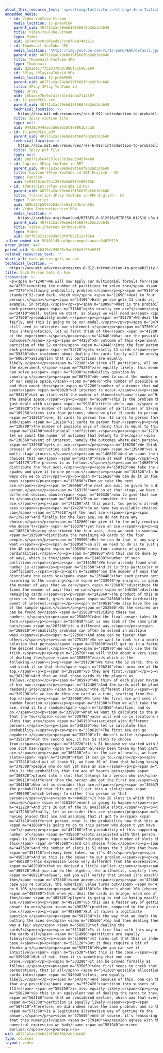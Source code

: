 ```yaml
---
about_this_resource_text: '<p><strong>Instructor:</strong> John Tsitsiklis</p>'
embedded_media:
  - id: Video-YouTube-Stream
    media_location: IC-pnm6PEGk
    parent_uid: 40771a2ac79eb619f568f0b2eb3da640
    title: Video-YouTube-Stream
    type: Video
    uid: 2e74d04c0c066edbe7cc876e974d151c
  - id: Thumbnail-YouTube-JPG
    media_location: 'https://img.youtube.com/vi/IC-pnm6PEGk/default.jpg'
    parent_uid: 40771a2ac79eb619f568f0b2eb3da640
    title: Thumbnail-YouTube-JPG
    type: Thumbnail
    uid: d2d22e17ffb2d379bd7986f5cb463a04
  - id: 3Play-3PlayYouTubeid-MP4
    media_location: IC-pnm6PEGk
    parent_uid: 40771a2ac79eb619f568f0b2eb3da640
    title: 3Play-3Play YouTube id
    type: 3Play
    uid: 165aace7be9e241fc31e31da47144697
  - id: IC-pnm6PEGk.srt
    parent_uid: 40771a2ac79eb619f568f0b2eb3da640
    technical_location: >-
      https://ocw.mit.edu/resources/res-6-012-introduction-to-probability-spring-2018/part-i-the-fundamentals/each-person-gets-an-ace/IC-pnm6PEGk.srt
    title: 3play caption file
    type: null
    uid: 944283944e553b668b10c9e8061baca5
  - id: IC-pnm6PEGk.pdf
    parent_uid: 40771a2ac79eb619f568f0b2eb3da640
    technical_location: >-
      https://ocw.mit.edu/resources/res-6-012-introduction-to-probability-spring-2018/part-i-the-fundamentals/each-person-gets-an-ace/IC-pnm6PEGk.pdf
    title: 3play pdf file
    type: null
    uid: eb877195e47167ca27639ad1945f44b0
  - id: Caption-3Play YouTube id-SRT
    parent_uid: 40771a2ac79eb619f568f0b2eb3da640
    title: Caption-3Play YouTube id-SRT-English - US
    type: Caption
    uid: fe932981dd75a12879d2d00f7e09502b
  - id: Transcript-3Play YouTube id-PDF
    parent_uid: 40771a2ac79eb619f568f0b2eb3da640
    title: Transcript-3Play YouTube id-PDF-English - US
    type: Transcript
    uid: a89b187b507bb63ddfe8a1b74bfea90a
  - id: Video-InternetArchive-MP4
    media_location: >-
      https://archive.org/download/MITRES.6-012S18/MITRES6_012S18_L04-08_300k.mp4
    parent_uid: 40771a2ac79eb619f568f0b2eb3da640
    title: Video-Internet Archive-MP4
    type: Video
    uid: 5bff636211c88d963df0f072512cf964
inline_embed_id: 59403143eachpersongetsanace84670129
order_index: 447
parent_uid: 9ca6b310dc93095c9ac0f0e5f95e6930
related_resources_text: ''
short_url: each-person-gets-an-ace
technical_location: >-
  https://ocw.mit.edu/resources/res-6-012-introduction-to-probability-spring-2018/part-i-the-fundamentals/each-person-gets-an-ace
title: Each Person Gets An Ace
transcript: >-
  <p><span m="1240">We will now apply our multinomial formula for</span> <span
  m="4270">counting the number of partitions to solve the</span> <span
  m="7270">following probability problem.</span></p><p><span m="9510">We have a
  standard 52-card deck, which we</span> <span m="12690">deal to four
  persons.</span></p><p><span m="14190">Each person gets 13 cards as, for
  example, in bridge.</span></p><p><span m="18890">What is the probability that
  each person</span> <span m="21360">gets exactly one ace?</span></p><p><span
  m="24710">Well, before we start, as always we will need a</span> <span
  m="27500">probability model.</span></p><p><span m="29170">We deal the cards
  fairly, and this is going to be our model.</span></p><p><span m="34700">But we
  still need to interpret our statement.</span></p><p><span m="37760">To give
  this interpretation, let us first think of the</span> <span m="41200">outcomes
  of the experiment.</span></p><p><span m="42640">What are the possible
  outcomes?</span></p><p><span m="44250">An outcome of this experiment is a
  partition of the 52 cards</span> <span m="49440">into the four persons so that
  each person</span> <span m="52720">gets exactly 13 cards.</span></p><p><span
  m="55360">Our statement about dealing the cards fairly will be an</span> <span
  m="60050">assumption that all partitions are equally
  likely.</span></p><p><span m="72180">So since all partitions, all outcomes of
  the experiment,</span> <span m="75280">are equally likely, this means that we
  can solve a</span> <span m="78030">probability question by
  counting.</span></p><p><span m="80750">We need to count the number of elements
  of our sample space,</span> <span m="84070">the number of possible outcomes,
  and then count the</span> <span m="87200">number of outcomes that make the
  event</span> <span m="89820">of interest to occur.</span></p><p><span
  m="92370">Let us start with the number of elements</span> <span m="94360">of
  the sample space.</span></p><p><span m="96680">This is the problem that we
  just dealt with a</span> <span m="99810">little while ago--</span> <span
  m="101020">the number of outcomes, the number of partitions of 52</span> <span
  m="105250">items into four persons, where we give 13 cards to person</span>
  <span m="112015">one, 13 cards to person two, 13 cards to person three,
  and</span> <span m="118150">13 cards to person four.</span></p><p><span
  m="120700">The number of possible ways of doing this is equal to this</span>
  <span m="124700">multinomial coefficient.</span></p><p><span m="127160">So now
  let us count the number of outcomes that belong to the</span> <span
  m="130360">event of interest, namely the outcomes where each person</span>
  <span m="133980">gets an ace.</span></p><p><span m="136250">We think of the
  process of constructing such an outcome</span> <span m="139400">as a
  multi-stage process.</span></p><p><span m="140870">And we count the number of
  choices that we</span> <span m="142740">have at each stage.</span></p><p><span
  m="144579">The process is as follows.</span></p><p><span m="146890">We first
  distribute the four aces.</span></p><p><span m="150390">We take the ace of
  spades and give it to one person.</span></p><p><span m="153820">In how many
  ways can we do it?</span></p><p><span m="155620">We can do it in four
  ways.</span></p><p><span m="158690">Then we take the next
  ace.</span></p><p><span m="160660">The next ace must be given to a different
  person.</span></p><p><span m="163170">And so at that stage, we have three
  different choices about</span> <span m="166530">who to give that ace
  to.</span></p><p><span m="168750">Then we consider the next
  ace.</span></p><p><span m="171200">At this point, two persons already have
  aces.</span></p><p><span m="174220">So we have two available choices for who
  can</span> <span m="177610">get the next ace.</span></p><p><span
  m="179760">And finally for the last ace, we do not have any
  choice.</span></p><p><span m="182660">We give it to the only remaining person
  who doesn't</span> <span m="185370">yet have an ace.</span></p><p><span
  m="188510">Having distributed the four aces, then we need to somehow</span>
  <span m="193990">distribute the remaining 48 cards to the four
  people.</span></p><p><span m="199590">But we can do that in any way we
  want.</span></p><p><span m="202050">So all we need to do is to just partition
  the 48 cards</span> <span m="205950">into four subsets of given
  cardinalities.</span></p><p><span m="208950">And this can be done by a number
  of ways, which is the</span> <span m="214680">number of such
  partitions.</span></p><p><span m="216190">We have already found what that
  number is.</span></p><p><span m="219350">And it is this particular multinomial
  coefficient.</span></p><p><span m="226880">So the number of ways that we can
  distribute the cards so</span> <span m="230440">that each person gets an ace,
  according to the counting</span> <span m="233940">principle, is going to be
  the number of ways that we can</span> <span m="236870">distribute the aces
  times the number of ways that we can</span> <span m="240150">distribute the
  remaining cards.</span></p><p><span m="242060">The product of this number
  gives us the count, gives us</span> <span m="245860">the cardinality, of the
  event of interest.</span></p><p><span m="249510">We also have the cardinality
  of the sample space.</span></p><p><span m="252860">So the desired probability
  can be found by</span> <span m="255680">dividing these two
  numbers.</span></p><p><span m="258000">And the final answer takes this
  form.</span></p><p><span m="264810">Let us now look at the same problem
  but</span> <span m="267300">in a different way.</span></p><p><span
  m="268910">Probability problems can often be solved in multiple
  ways.</span></p><p><span m="272560">And some can be faster than
  others.</span></p><p><span m="275120">So we want to look for a smarter
  solution that perhaps</span> <span m="278690">will get us in a faster way to
  the desired answer.</span></p><p><span m="282970">We will use the following
  trick.</span></p><p><span m="285750">We will think about a very specific way
  of dealing the</span> <span m="288990">cards which is the
  following.</span></p><p><span m="291230">We take the 52 cards, the card deck,
  and stack it so that the</span> <span m="296210">four aces are at the
  top.</span></p><p><span m="299180">So they are first.</span></p><p><span
  m="301200">And then we deal those cards to the players as
  follows.</span></p><p><span m="305970">We think of each player having 13 slots
  of his own.</span></p><p><span m="312480">And the cards will be placed
  randomly into</span> <span m="316630">the different slots.</span></p><p><span
  m="319290">So we can do this one card at a time, starting from the
  top.</span></p><p><span m="324060">We take the first ace and send it to a
  random location.</span></p><p><span m="331380">Then we will take the second
  ace, send it to a random</span> <span m="334050">location, and so
  on.</span></p><p><span m="335930">What we want to calculate is the probability
  that the four</span> <span m="339780">aces will end up in locations or in
  slots that are</span> <span m="345150">associated with different
  persons.</span></p><p><span m="348320">So let us calculate this
  probability.</span></p><p><span m="350610">The first ace can go
  anywhere.</span></p><p><span m="352290">It doesn't matter.</span></p><p><span
  m="353710">For the second ace, it has 51 slots to choose
  from.</span></p><p><span m="359720">It's 51 because we started with 52, but
  one slot has</span> <span m="363120">already been taken by that particular
  ace.</span></p><p><span m="366130">So for the ace of hearts, we have 51
  slots</span> <span m="370430">that it can go to.</span></p><p><span
  m="372910">And out of those 51, we have 39 of them that belong to</span> <span
  m="378500">people who do not yet have an ace.</span></p><p><span m="380970">So
  this is the probability that the ace of hearts gets</span> <span
  m="384820">placed into a slot that belongs to a person who is</span> <span
  m="389110">different than the person who got the first ace.</span></p><p><span
  m="394180">Now let us consider this ace.</span></p><p><span m="396570">What is
  the probability that this ace will get into a slot</span> <span
  m="400890">which belongs to either this person or that
  person?</span></p><p><span m="404620">It has 26 slots in which this
  desired</span> <span m="410330">event is going to happen.</span></p><p><span
  m="412220">And it's 26 out of the 50 available slots.</span></p><p><span
  m="417280">Finally, let us consider this ace.</span></p><p><span m="420300">So
  having placed that ace and assuming that it got to a</span> <span
  m="423410">different person, what is the probability now that this ace</span>
  <span m="428060">is going to go to this person who doesn't yet have
  one?</span></p><p><span m="432760">The probability of this happening is the
  number of</span> <span m="435050">slots associated with that person, which is
  equal to 13</span> <span m="440060">divided by the number of slots that
  this</span> <span m="445580">card can choose from.</span></p><p><span
  m="447320">And the number of slots is 52 minus the 3 slots that have</span>
  <span m="451710">already been taken, so it's 49.</span></p><p><span
  m="456310">And so this is the answer to our problem.</span></p><p><span
  m="460280">This expression looks very different from the expression</span>
  <span m="462909">that we derived a little earlier.</span></p><p><span
  m="465520">But you can do the algebra, the arithmetic, simplify the</span>
  <span m="469210">answer, and you will verify that indeed it's exactly
  the</span> <span m="472560">same answer.</span></p><p><span m="473860">And in
  case you're curious, the numerical value turns out</span> <span m="478520">to
  be 0.105.</span></p><p><span m="481130">So there's about 10% [chance]</span>
  <span m="482880">that when you deal the cards in bridge, each one of
  the</span> <span m="485820">players is going to end up having exactly one
  ace.</span></p><p><span m="492100">So this was a faster way of getting to the
  answer to our</span> <span m="496230">problem, compared to the previous
  one.</span></p><p><span m="498860">But it raises a legitimate
  question.</span></p><p><span m="501750">Is the way that we dealt the cards by
  putting the aces on</span> <span m="505560">top and then dealing them, is that
  way a fair way</span> <span m="509530">of dealing the
  cards?</span></p><p><span m="511340">Is it true that with this way of dealing
  the cards all</span> <span m="514990">partitions are equally
  likely?</span></p><p><span m="518090">It turns out that this is indeed the
  case.</span></p><p><span m="521120">But it does require a bit of
  thinking.</span></p><p><span m="525210">Maybe you can see it
  intuitively</span> <span m="527530">that this is the case.</span></p><p><span
  m="529020">But if not, then it is something that one can
  prove.</span></p><p><span m="533290">It can be proved formally as
  follows.</span></p><p><span m="535850">One first needs to check that all
  permutations, that is all</span> <span m="541360">possible allocations of
  cards into</span> <span m="543940">slots, are equally
  likely.</span></p><p><span m="547270">And because of this, one can then argue
  that any possible</span> <span m="552420">partition into subsets of
  [13]</span> <span m="556250">is also equally likely.</span></p><p><span
  m="558280">So this is an equivalent way of dealing the cards to the</span>
  <span m="562160">one that we considered earlier, which was that every</span>
  <span m="565330">partition is equally likely.</span></p><p><span
  m="567710">Therefore, we did indeed solve the same problem, and so this</span>
  <span m="571350">is a legitimate alternative way of getting to the
  answer.</span></p><p><span m="575650">And of course, it's reassuring to check
  that this numerical</span> <span m="579140">expression agrees with the
  numerical expression we had</span> <span m="581940">derived
  earlier.</span></p><p>&nbsp;</p>
uid: 40771a2ac79eb619f568f0b2eb3da640
type: courses
layout: video
---
```

